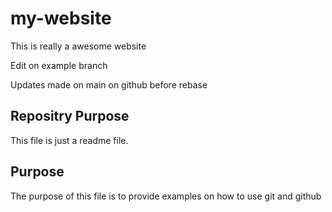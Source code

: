 # my-website

This is really a awesome website

Edit on example branch

Updates made on main on github before rebase

## Repositry Purpose

This file is just a readme file.

## Purpose

The purpose of this file is to provide examples on how
to use git and github
